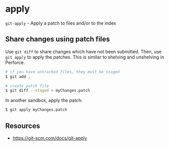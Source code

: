# apply

`git-apply` - Apply a patch to files and/or to the index

## Share changes using patch files
Use `git diff` to share changes which have not been submitted. Then, use `git apply` to apply the patches. This is similar to shelving and unshelving in Perforce.

```bash
# if you have untracked files, they must be staged
$ git add .

# create patch file
$ git diff --staged > myChanges.patch
```

In another sandbox, apply the patch:
```bash
$ git apply myChanges.patch
```

## Resources
- https://git-scm.com/docs/git-apply
